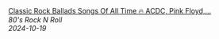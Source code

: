 <!--2024-10-19 09:24:41-->
<div class="yb">
  <a class="nodecor" href="/index.html?rok/classic_rock_ballads_songs_of_all_time_acdc_pink_floyd_eagles_queen_def_leppard_bon_jovi">
    <img class="preview" data-videoid="J1vs74QVwxA" src="https://i3.ytimg.com/vi/J1vs74QVwxA/hqdefault.jpg" align="middle" alt="">
  </a>
  <div class="inlbl text">
    <a class="nodecor" href="/index.html?rok/classic_rock_ballads_songs_of_all_time_acdc_pink_floyd_eagles_queen_def_leppard_bon_jovi">Classic Rock Ballads Songs Of All Time 🔥 ACDC, Pink Floyd,...</a><br>
    <i class="smaller2">80's Rock N Roll</i><br>
    <i class="smaller3">2024-10-19</i>
  </div>
</div>
